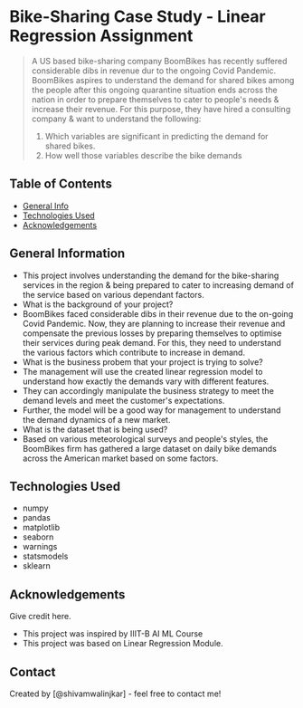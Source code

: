 # Bike-Sharing Case Study - Linear Regression Assignment
> A US based bike-sharing company BoomBikes has recently suffered considerable dibs in revenue dur to the ongoing Covid Pandemic.
> BoomBikes aspires to understand the demand for shared bikes among the people after this ongoing quarantine situation ends across the nation in order to prepare themselves to cater to people's needs & increase their revenue.
> For this purpose, they have hired a consulting company & want to understand the following:
> 1.  Which variables are significant in predicting the demand for shared bikes.
> 2.  How well those variables describe the bike demands


## Table of Contents
* [General Info](#general-information)
* [Technologies Used](#technologies-used)
* [Acknowledgements](#acknowledgements)


## General Information
- This project involves understanding the demand for the bike-sharing services in the region & being prepared to cater to increasing demand of the service based on various dependant factors.
- What is the background of your project?
- BoomBikes faced considerable dibs in their revenue due to the on-going Covid Pandemic. Now, they are planning to increase their revenue and compensate the previous losses by preparing themselves to optimise their services during peak demand. For this, they need to understand the various factors which contribute to increase in demand.
- What is the business probem that your project is trying to solve?
- The management will use the created linear regression model to understand how exactly the demands vary with different features.
- They can accordingly manipulate the business strategy to meet the demand levels and meet the customer's expectations.
- Further, the model will be a good way for management to understand the demand dynamics of a new market. 
- What is the dataset that is being used?
- Based on various meteorological surveys and people's styles, the BoomBikes firm has gathered a large dataset on daily bike demands across the American market based on some factors. 

## Technologies Used
- numpy
- pandas
- matplotlib
- seaborn
- warnings
- statsmodels
- sklearn

## Acknowledgements
Give credit here.
- This project was inspired by IIIT-B AI ML Course
- This project was based on Linear Regression Module.

## Contact
Created by [@shivamwalinjkar] - feel free to contact me!
